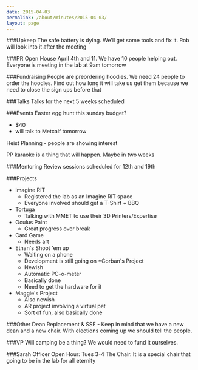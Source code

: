 ```yaml
---
date: 2015-04-03
permalink: /about/minutes/2015-04-03/
layout: page
---
```


###Upkeep
The safe battery is dying. We'll get some tools and fix it. Rob will look into it after the meeting

###PR
Open House April 4th and 11. We have 10 people helping out. Everyone is meeting in the lab at 9am tomorrow

###Fundraising
People are preordering hoodies. We need 24 people to order the hoodies. Find out how long it will take us get them because we need to close the sign ups before that

###Talks
Talks for the next 5 weeks scheduled

###Events
Easter egg hunt this sunday budget?
* $40
* will talk to Metcalf tomorrow

Heist Planning - people are showing interest

PP karaoke is a thing that will happen. Maybe in two weeks

###Mentoring
Review sessions scheduled for 12th and 19th

###Projects
* Imagine RIT
  * Registered the lab as an Imagine RIT space
  * Everyone involved should get a T-Shirt + BBQ
* Tortuga
  * Talking with MMET to use their 3D Printers/Expertise
* Oculus Paint
  * Great progress over break
* Card Game
  * Needs art
* Ethan's Shoot 'em up
  * Waiting on a phone
  * Development is still going on
*Corban's Project
  * Newish
  * Automatic PC-o-meter
  * Basically done
  * Need to get the hardware for it
* Maggie's Project
  * Also newish
  * AR project involving a virtual pet
  * Sort of fun, also basically done

###Other
Dean Replacement & SSE -  Keep in mind that we have a new dean and a new chair. With elections coming up we should tell the people.

###VP
Will camping be a thing? We would need to fund it ourselves.

###Sarah
Officer Open Hour:    Tues 3-4
The Chair. It is a special chair that going to be in the lab for all eternity
